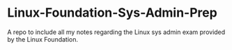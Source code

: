# Linux-Foundation-Sys-Admin-Prep
A repo to include all my notes regarding the Linux sys admin exam provided by the Linux Foundation.
